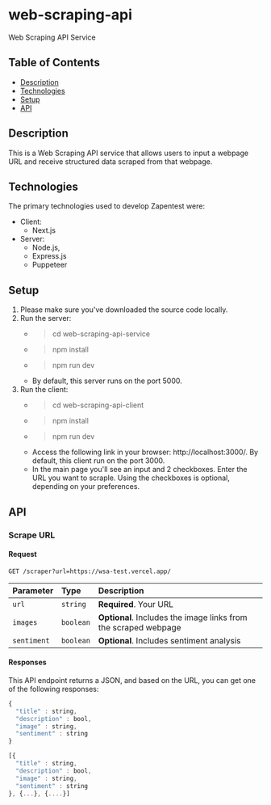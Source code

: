 # web-scraping-api
Web Scraping API Service

## Table of Contents
* [Description](#description)
* [Technologies](#technologies)
* [Setup](#setup)
* [API](#api)

## Description
This is a Web Scraping API service that allows users to input a webpage URL and receive structured data scraped from that webpage.<br />

## Technologies
The primary technologies used to develop Zapentest were:
* Client:
  * Next.js
* Server:
  * Node.js,
  * Express.js
  * Puppeteer

## Setup
1. Please make sure you've downloaded the source code locally. <br />
2. Run the server: 
   * > cd web-scraping-api-service
   * > npm install
   * > npm run dev <br />
   * By default, this server runs on the port 5000.
3. Run the client:
   * > cd web-scraping-api-client
   * > npm install
   * > npm run dev <br />
   * Access the following link in your browser: http://localhost:3000/. By default, this client run on the port 3000.
   * In the main page you'll see an input and 2 checkboxes. Enter the URL you want to scraple. Using the checkboxes is optional, depending on your preferences.

## API
### Scrape URL
#### Request
```http
GET /scraper?url=https://wsa-test.vercel.app/
```

| Parameter | Type | Description |
| :--- | :--- | :--- |
| `url` | `string` | **Required**. Your URL |
| `images` | `boolean` | **Optional**. Includes the image links from the scraped webpage |
| `sentiment` | `boolean` | **Optional**. Includes sentiment analysis |

#### Responses
This API endpoint returns a JSON, and based on the URL, you can get one of the following responses:
```javascript
{
  "title" : string,
  "description" : bool,
  "image" : string,
  "sentiment" : string
}
```
```javascript
[{
  "title" : string,
  "description" : bool,
  "image" : string,
  "sentiment" : string
}, {...}, {....}]
```